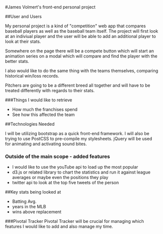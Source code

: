 #James Volmert's front-end personal project 

##User and Users

My personal project is a kind of "competition" web app that compares baseball players
as well as the baseball team itself. The project will first look at an indiviual player
and the user will be able to add an additional player to look at their stats.

Somewhere on the page there will be a compete button which will start an animation 
series on a modal which will compare and find the player with the better stats.

I also would like to do the same thing with the teams themselves, comparing
historical win/loss records.

Pitchers are going to be a different breed all together and will have to be 
treated differently with regards to their stats.

###Things I would like to retrieve
* How much the franchises spend
* See how this affected the team

##Technologies Needed

I will be utilizing bootstrap as a quick front-end framework.  I 
will also be trying to use PostCSS to pre-compile my stylesheets.  jQuery
will be used for animating and activating sound bites.

### Outside of the main scope - added features
* I would like to use the youTube api to load up the most popular
* d3.js or related library to chart the statistics and run it against league averages or maybe even the positions they play
* twitter api to look at the top five tweets of the person

##Key stats being looked at

* Batting Avg.
* years in the MLB
* wins above replacement 

###Pivotal Tracker
Pivotal Tracker will be crucial for managing which features I would like to add and also manage my time.